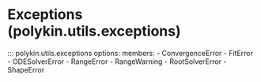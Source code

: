 # Exceptions (polykin.utils.exceptions)

::: polykin.utils.exceptions
    options:
        members:
            - ConvergenceError
            - FitError
            - ODESolverError
            - RangeError
            - RangeWarning
            - RootSolverError
            - ShapeError
